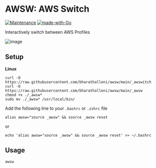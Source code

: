 # AWSW: AWS Switch
[![Maintenance](https://img.shields.io/badge/Maintained%3F-yes-green.svg)]() [![made-with-Go](https://img.shields.io/badge/Made%20with-Go-1f425f.svg)](http://golang.org)

Interactively switch between AWS Profiles

![image](https://user-images.githubusercontent.com/12487206/121818691-4f2e3d80-cca6-11eb-98c6-2e522b8f4025.png)


## Setup
**Linux**

    curl -O https://raw.githubusercontent.com/bharathalleni/awsw/main/_awswitch
    curl -O https://raw.githubusercontent.com/bharathalleni/awsw/main/_awsw
    chmod +x ./_awsw*
    sudo mv ./_awsw* /usr/local/bin/

Add the following line to your `.bashrc` or `.zshrc` file

    alias awsw="source _awsw" && source _awsw reset
or

    echo 'alias awsw="source _awsw" && source _awsw reset' >> ~/.bashrc
## Usage

    awsw

